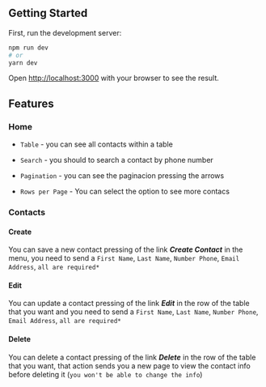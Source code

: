 ## Getting Started

First, run the development server:

```bash
npm run dev
# or
yarn dev
```

Open [http://localhost:3000](http://localhost:3000) with your browser to see the result.

## Features

### Home

- ``Table`` -  you can see all contacts within a table

- ``Search`` - you should to search a contact by phone number

- ``Pagination`` - you can see the paginacion pressing the arrows

- ``Rows per Page`` - You can select the option to see more contacs

### Contacts

#### Create 
You can save a new contact pressing of the link ***Create Contact*** in the menu, you need to send a ``First Name``, ``Last Name``, ``Number Phone``, ``Email Address``, ``all are required*`` 
#### Edit 
You can update a contact pressing of the link ***Edit*** in the row of the table that you want and you need to send a ``First Name``, ``Last Name``, ``Number Phone``, ``Email Address``, ``all are required*`` 
#### Delete 
You can delete a contact pressing of the link ***Delete*** in the row of the table that you want, that action sends you a new page to view the contact info before deleting it (``you won't be able to change the info``)
